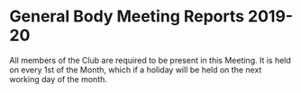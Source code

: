 # General Body Meeting Reports 2019-20

All members of the Club are required to be present in this Meeting. 
It is held on every 1st of the Month, which if a holiday will be held on the next working day of the month.
